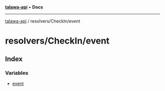 [**talawa-api**](../../../README.md) • **Docs**

***

[talawa-api](../../../modules.md) / resolvers/CheckIn/event

# resolvers/CheckIn/event

## Index

### Variables

- [event](variables/event.md)
